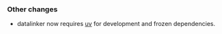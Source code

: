 ### Other changes

- datalinker now requires [uv](https://docs.astral.sh/uv/) for development and frozen dependencies.

